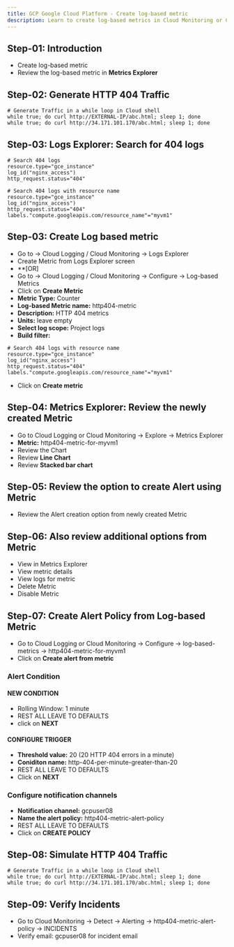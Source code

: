 ```yaml
---
title: GCP Google Cloud Platform - Create log-based metric
description: Learn to create log-based metrics in Cloud Monitoring or Cloud Logging
---
```


## Step-01: Introduction
- Create log-based metric
- Review the log-based metric in **Metrics Explorer**

## Step-02: Generate HTTP 404 Traffic
```t
# Generate Traffic in a while loop in Cloud shell
while true; do curl http://EXTERNAL-IP/abc.html; sleep 1; done
while true; do curl http://34.171.101.170/abc.html; sleep 1; done
```

## Step-03: Logs Explorer: Search for 404 logs
```t
# Search 404 logs
resource.type="gce_instance"
log_id("nginx_access") 
http_request.status="404"

# Search 404 logs with resource name
resource.type="gce_instance"
log_id("nginx_access") 
http_request.status="404"
labels."compute.googleapis.com/resource_name"="myvm1"
```

## Step-03: Create Log based metric
- Go to -> Cloud Logging / Cloud Monitoring -> Logs Explorer 
- Create Metric from Logs Explorer screen
- **[OR]
- Go to -> Cloud Logging / Cloud Monitoring -> Configure -> Log-based Metrics
- Click on **Create Metric**
- **Metric Type:** Counter
- **Log-based Metric name:** http404-metric
- **Description:** HTTP 404 metrics
- **Units:** leave empty
- **Select log scope:** Project logs
- **Build filter:** 
```t
# Search 404 logs with resource name
resource.type="gce_instance"
log_id("nginx_access")
http_request.status="404"
labels."compute.googleapis.com/resource_name"="myvm1"
```
- Click on **Create metric**


## Step-04: Metrics Explorer: Review the newly created Metric
- Go to Cloud Logging or Cloud Monitoring -> Explore -> Metrics Explorer
- **Metric:** http404-metric-for-myvm1
- Review the Chart
- Review **Line Chart**
- Review **Stacked bar chart**


## Step-05: Review the option to create Alert using Metric
- Review the Alert creation option from newly created Metric

## Step-06: Also review additional options from Metric
- View in Metrics Explorer
- View metric details
- View logs for metric
- Delete Metric
- Disable Metric

## Step-07: Create Alert Policy from Log-based Metric 
- Go to Cloud Logging or Cloud Monitoring -> Configure -> log-based-metrics -> http404-metric-for-myvm1 
- Click on **Create alert from metric**
### Alert Condition
#### NEW CONDITION
- Rolling Window: 1 minute
- REST ALL LEAVE TO DEFAULTS
- click on **NEXT**
#### CONFIGURE TRIGGER
- **Threshold value:** 20 (20 HTTP 404 errors in a minute)
- **Coniditon name:** http-404-per-minute-greater-than-20
- REST ALL LEAVE TO DEFAULTS
- Click on **NEXT**
### Configure notification channels
- **Notification channel:** gcpuser08
- **Name the alert policy:** http404-metric-alert-policy
- REST ALL LEAVE TO DEFAULTS
- Click on **CREATE POLICY**

## Step-08: Simulate HTTP 404 Traffic
```t
# Generate Traffic in a while loop in Cloud shell
while true; do curl http://EXTERNAL-IP/abc.html; sleep 1; done
while true; do curl http://34.171.101.170/abc.html; sleep 1; done
```

## Step-09: Verify Incidents
- Go to Cloud Monitoring -> Detect -> Alerting -> http404-metric-alert-policy -> INCIDENTS
- Verify email: gcpuser08 for incident email

